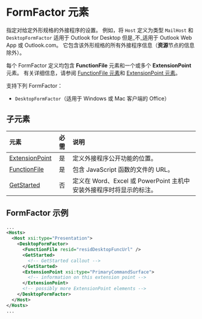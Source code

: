 # FormFactor 元素

指定对给定外形规格的外接程序的设置。 例如，将 `Host` 定义为类型 `MailHost` 和 `DesktopFormFactor` 适用于 Outlook for Desktop 但是_不_适用于 Outlook Web App 或 Outlook.com。 它包含该外形规格的所有外接程序信息（**资源**节点的信息除外）。

每个 FormFactor 定义均包含 **FunctionFile** 元素和一个或多个 **ExtensionPoint** 元素。 有关详细信息，请参阅 [FunctionFile 元素](./functionfile.md)和 [ExtensionPoint 元素](./extensionpoint.md)。 

支持下列 FormFactor：

- `DesktopFormFactor`（适用于 Windows 或 Mac 客户端的 Office）

## 子元素

| 元素                               | 必需 | 说明  |
|:--------------------------------------|:--------:|:-------------|
| [ExtensionPoint](./extensionpoint.md) | 是      | 定义外接程序公开功能的位置。 |
| [FunctionFile](./functionfile.md)     | 是      | 包含 JavaScript 函数的文件的 URL。|
| [GetStarted](./getstarted.md)         | 否       | 定义在 Word、Excel 或 PowerPoint 主机中安装外接程序时将显示的标注。 |

## FormFactor 示例

```xml
...
<Hosts>
  <Host xsi:type="Presentation">
    <DesktopFormFactor>
      <FunctionFile resid="residDesktopFuncUrl" />
      <GetStarted>
        <!-- GetStarted callout -->
      </GetStarted>
      <ExtensionPoint xsi:type="PrimaryCommandSurface">
        <!-- information on this extension point -->
      </ExtensionPoint> 
      <!-- possibly more ExtensionPoint elements -->
    </DesktopFormFactor>
  </Host>
</Hosts>
...
```

